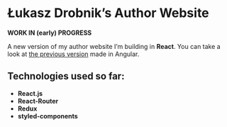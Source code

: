 # Łukasz Drobnik’s Author Website

**WORK IN (early) PROGRESS**

A new version of my author website I’m building in **React**. You can take a look at  [the previous version](https://github.com/ldrobnik/drobnik.co) made in Angular.

## Technologies used so far:

* **React.js**
* **React-Router**
* **Redux**
* **styled-components**